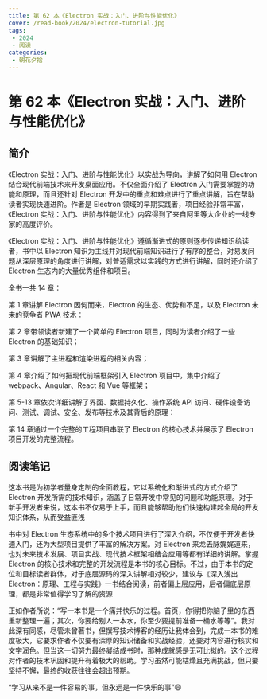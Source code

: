 ```yaml
---
title: 第 62 本《Electron 实战：入门、进阶与性能优化》
cover: /read-book/2024/electron-tutorial.jpg
tags:
 - 2024
 - 阅读
categories:
 - 朝花夕拾
---
```

# 第 62 本《Electron 实战：入门、进阶与性能优化》

## 简介
《Electron 实战：入门、进阶与性能优化》以实战为导向，讲解了如何用 Electron 结合现代前端技术来开发桌面应用。不仅全面介绍了 Electron 入门需要掌握的功能和原理，而且还针对 Electron 开发中的重点和难点进行了重点讲解，旨在帮助读者实现快速进阶。作者是 Electron 领域的早期实践者，项目经验非常丰富，《Electron 实战：入门、进阶与性能优化》内容得到了来自阿里等大企业的一线专家的高度评价。

《Electron 实战：入门、进阶与性能优化》遵循渐进式的原则逐步传递知识给读者，书中以 Electron 知识为主线并对现代前端知识进行了有序的整合，对易发问题从深层原理的角度进行讲解，对普适需求以实践的方式进行讲解，同时还介绍了 Electron 生态内的大量优秀组件和项目。

全书一共 14 章：

第 1 章讲解 Electron 因何而来，Electron 的生态、优势和不足，以及 Electron 未来的竞争者 PWA 技术：

第 2 章带领读者新建了一个简单的 Electron 项目，同时为读者介绍了一些 Electron 的基础知识；

第 3 章讲解了主进程和渲染进程的相关内容；

第 4 章介绍了如何把现代前端框架引入 Electron 项目中，集中介绍了 webpack、Angular、React 和 Vue 等框架；

第 5-13 章依次详细讲解了界面、数据持久化、操作系统 API 访问、硬件设备访问、测试、调试、安全、发布等技术及其背后的原理：

第 14 章通过一个完整的工程项目串联了 Electron 的核心技术并展示了 Electron 项目开发的完整流程。

## 阅读笔记

这本书是为初学者量身定制的全面教程，它以系统化和渐进式的方式介绍了 Electron 开发所需的技术知识，涵盖了日常开发中常见的问题和功能原理。对于新手开发者来说，这本书不仅易于上手，而且能够帮助他们快速构建起全局的开发知识体系，从而受益匪浅

书中对 Electron 生态系统中的多个技术项目进行了深入介绍，不仅便于开发者快速入门，还为大型项目提供了丰富的解决方案。对 Electron 来龙去脉娓娓道来，也对未来技术发展、项目实战、现代技术框架相结合应用等都有详细的讲解。掌握 Electron 的核心技术和完整的开发流程是本书的核心目标。不过，由于本书的定位和目标读者群体，对于底层源码的深入讲解相对较少，建议与《深入浅出 Electron：原理、工程与实践》一书结合阅读，前者偏上层应用，后者偏底层原理，都是非常值得学习了解的资源

正如作者所说：“写一本书是一个痛并快乐的过程。首页，你得把你脑子里的东西重新整理一遍；其次，你要给别人一本水，你至少要提前准备一桶水等等”。我对此深有同感，尽管未曾著书，但撰写技术博客的经历让我体会到，完成一本书的难度极大，它要求作者不仅要有深厚的知识储备和实战经验，还要对内容进行核实和文字润色。但当这一切努力最终凝结成书时，那种成就感是无可比拟的。这个过程对作者的技术巩固和提升有着极大的帮助。学习虽然可能枯燥且充满挑战，但只要坚持不懈，最终的收获往往会超出预期。

“学习从来不是一件容易的事，但永远是一件快乐的事”😄

